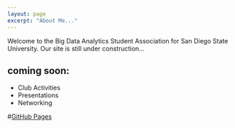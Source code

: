```yaml
---
layout: page
excerpt: "About Me..."
---
```


Welcome to the Big Data Analytics Student Association for San Diego State University. Our site is still under construction...

## coming soon:

- Club Activities 
- Presentations
- Networking


#[GitHub Pages](http://laderast.github.io)
